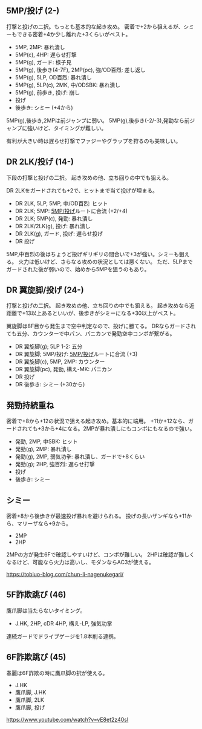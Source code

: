 ## 5MP/投げ (2-)

打撃と投げの二択。もっとも基本的な起き攻め。
密着で+2から狙えるが、シミーもできる密着+4か少し離れた+3くらいがベスト。

- 5MP, 2MP: 暴れ潰し
- 5MP(c), 4HP: 遅らせ打撃
- 5MP(g), ガード: 様子見
- 5MP(g), 後歩き(4-7F), 2MP(pc), 強/OD百烈: 差し返し
- 5MP(g), 5LP, OD百烈: 暴れ潰し
- 5MP(g), 5LP(c), 2MK, 中/ODSBK: 暴れ潰し
- 5MP(g), 前歩き, 投げ: 崩し
- 投げ
- 後歩き: シミー (+4から)

5MP(g),後歩き,2MPは前ジャンプに弱い。
5MP(g),後歩き(-2/-3),発勁なら前ジャンプに強いけど、タイミングが難しい。

有利が大きい時は遅らせ打撃でファジーやグラップを狩るのも美味しい。

## DR 2LK/投げ (14-)

下段の打撃と投げの二択。
起き攻めの他、立ち回りの中でも狙える。

DR 2LKをガードされても+2で、ヒットまで当て投げが埋まる。

- DR 2LK, 5LP, 5MP, 中/OD百烈: ヒット
- DR 2LK; 5MP: [5MP/投げ](#5mp投げ)ルートに合流 (+2/+4)
- DR 2LK; 5MP(c), 発勁: 暴れ潰し
- DR 2LK/2LK(g), 投げ: 暴れ潰し
- DR 2LK(g), ガード, 投げ: 遅らせ投げ
- DR 投げ

5MP,中百烈の後はちょうど投げギリギリの間合いで+3が強い。シミーも狙える。
火力は低いけど、さらなる攻めの状況としては悪くない。
ただ、5LPまでガードされた後が弱いので、始めから5MPを狙うのもあり。

## DR 翼旋脚/投げ (24-)

打撃と投げの二択。
起き攻めの他、立ち回りの中でも狙える。
起き攻めなら近距離で+13以上あるといいが、後歩きがシミーになる+30以上がベスト。

翼旋脚は8F目から発生まで空中判定なので、投げに勝てる。
DRならガードされても五分、カウンターで中パン、パニカンで発勁空中コンボが繋がる。

- DR 翼旋脚(g); 5LP 1-2: 五分
- DR 翼旋脚; 5MP/投げ: [5MP/投げ](#5mp投げ)ルートに合流 (+3)
- DR 翼旋脚(c), 5MP, 2MP: カウンター
- DR 翼旋脚(pc), 発勁, 構え-MK: パニカン
- DR 投げ
- DR 後歩き: シミー (+30から)

## 発勁持続重ね

密着で+8から+12の状況で狙える起き攻め。基本的に端用。
+11か+12なら、ガードされても+3から+4になる。2MPが暴れ潰しにもコンボにもなるので強い。

- 発勁, 2MP, 中SBK: ヒット
- 発勁(g), 2MP: 暴れ潰し
- 発勁(g), 2MP, 弱気功拳: 暴れ潰し、ガードで+8くらい
- 発勁(g); 2HP, 強百烈: 遅らせ打撃
- 投げ
- 後歩き: シミー

## シミー

密着+8から後歩きが最速投げ暴れを避けられる。
投げの長いザンギなら+11から、マリーザなら+9から。

- 2MP
- 2HP

2MPの方が発生6Fで確認しやすいけど、コンボが難しい。
2HPは確認が難しくなるけど、可能なら火力は高いし、モダンならAC3が使える。

https://tobiuo-blog.com/chun-li-nagenukegari/

## 5F詐欺跳び (46)

鷹爪脚は当たらないタイミング。

- J.HK, 2HP, cDR 4HP, 構え-LP, 強気功掌

連続ガードでドライブゲージを1.8本削る連携。

## 6F詐欺跳び (45)

春麗は6F詐欺の時に鷹爪脚の択が使える。

- J.HK
- 鷹爪脚, J.HK
- 鷹爪脚, 2LK
- 鷹爪脚, 投げ

https://www.youtube.com/watch?v=vE8et2z40sI

